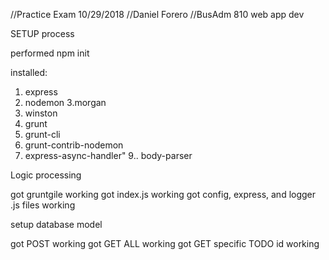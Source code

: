 //Practice Exam 10/29/2018
//Daniel Forero
//BusAdm 810 web app dev

SETUP process

performed npm init

installed:
1. express
2. nodemon
3.morgan
4. winston
5. grunt
6. grunt-cli
7. grunt-contrib-nodemon
8. express-async-handler"
9.. body-parser

Logic processing

got gruntgile working
got index.js working
got config, express, and logger .js files working

setup database model

got POST working
got GET ALL working
got GET specific TODO id working
